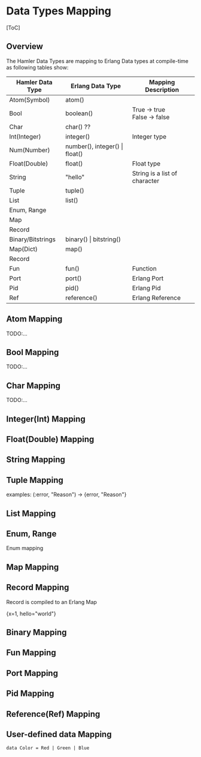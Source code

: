 # Data Types Mapping

[ToC]

## Overview

The Hamler Data Types are mapping to Erlang Data types at compile-time as following tables show:

| Hamler Data Type  | Erlang Data Type               | Mapping Description               |
| ----------------- | ------------------------------ | --------------------------------- |
| Atom(Symbol)      | atom()                         |                                   |
| Bool              | boolean()                      | True -> true <br />False -> false |
| Char              | char() ??                      |                                   |
| Int(Integer)      | integer()                      | Integer type                      |
| Num(Number)       | number(), integer() \| float() |                                   |
| Float(Double)     | float()                        | Float type                        |
| String            | "hello"                        | String is a list of character     |
| Tuple             | tuple()                        |                                   |
| List              | list()                         |                                   |
| Enum, Range       |                                |                                   |
| Map               |                                |                                   |
| Record            |                                |                                   |
| Binary/Bitstrings | binary() \| bitstring()        |                                   |
| Map(Dict)         | map()                          |                                   |
| Record            |                                |                                   |
| Fun               | fun()                          | Function                          |
| Port              | port()                         | Erlang Port                       |
| Pid               | pid()                          | Erlang Pid                        |
| Ref               | reference()                    | Erlang Reference                  |

## Atom Mapping

TODO:...

## Bool Mapping

TODO:...

## Char Mapping

TODO:...

## Integer(Int) Mapping

## Float(Double) Mapping

## String Mapping

## Tuple Mapping

examples: (:error, "Reason") -> {error, "Reason"}

## List Mapping

## Enum, Range

Enum mapping

## Map Mapping

## Record Mapping

Record is compiled to an Erlang Map

{x=1, hello="world"}

## Binary Mapping

## Fun Mapping

## Port Mapping

## Pid Mapping

## Reference(Ref) Mapping

## User-defined data Mapping

```
data Color = Red | Green | Blue
```
